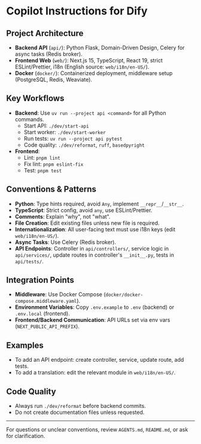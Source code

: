 # Copilot Instructions for Dify

## Project Architecture
- **Backend API** (`api/`): Python Flask, Domain-Driven Design, Celery for async tasks (Redis broker).
- **Frontend Web** (`web/`): Next.js 15, TypeScript, React 19, strict ESLint/Prettier, i18n (English source: `web/i18n/en-US/`).
- **Docker** (`docker/`): Containerized deployment, middleware setup (PostgreSQL, Redis, Weaviate).

## Key Workflows
- **Backend**: Use `uv run --project api <command>` for all Python commands.
  - Start API: `./dev/start-api`
  - Start worker: `./dev/start-worker`
  - Run tests: `uv run --project api pytest`
  - Code quality: `./dev/reformat`, `ruff`, `basedpyright`
- **Frontend**:
  - Lint: `pnpm lint`
  - Fix lint: `pnpm eslint-fix`
  - Test: `pnpm test`

## Conventions & Patterns
- **Python**: Type hints required, avoid `Any`, implement `__repr__`/`__str__`.
- **TypeScript**: Strict config, avoid `any`, use ESLint/Prettier.
- **Comments**: Explain "why", not "what".
- **File Creation**: Edit existing files unless new file is required.
- **Internationalization**: All user-facing text must use i18n keys (edit `web/i18n/en-US/`).
- **Async Tasks**: Use Celery (Redis broker).
- **API Endpoints**: Controller in `api/controllers/`, service logic in `api/services/`, update routes in controller's `__init__.py`, tests in `api/tests/`.

## Integration Points
- **Middleware**: Use Docker Compose (`docker/docker-compose.middleware.yaml`).
- **Environment Variables**: Copy `.env.example` to `.env` (backend) or `.env.local` (frontend).
- **Frontend/Backend Communication**: API URLs set via env vars (`NEXT_PUBLIC_API_PREFIX`).

## Examples
- To add an API endpoint: create controller, service, update route, add tests.
- To add a translation: edit the relevant module in `web/i18n/en-US/`.

## Code Quality
- Always run `./dev/reformat` before backend commits.
- Do not create documentation files unless requested.

---
For questions or unclear conventions, review `AGENTS.md`, `README.md`, or ask for clarification.
